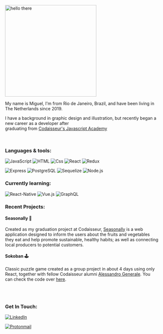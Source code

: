 <img alt="hello there" src="https://media0.giphy.com/media/3ornk57KwDXf81rjWM/giphy.gif?cid=ecf05e47u56q36z3urmv18gyicgwi34dr54fjbev42imipgx&rid=giphy.gif&ct=g" width="300px" />

<br>

My name is Miguel, I'm from Rio de Janeiro, Brazil, and have been living in The Netherlands since 2019.

I have a background in graphic design and illustration, but recently began a new career as a developer after <br>
graduating from [Codaisseur's Javascript Academy](https://codaisseur.com/)

<br>

### Languages & tools:

<img alt="JavaScript" src="https://img.shields.io/badge/JavaScript-F7DF1E?logo=javascript&logoColor=white&style=for-the-badge" /> <img alt="HTML" src="https://img.shields.io/badge/HTML-E34F26?logo=html5&logoColor=white&style=for-the-badge" /> <img alt="Css" src="https://img.shields.io/badge/CSS-1572B6?logo=css3&logoColor=white&style=for-the-badge" /> <img alt="React" src="https://img.shields.io/badge/React-61DAFB?logo=react&logoColor=white&style=for-the-badge" /> <img alt="Redux" src="https://img.shields.io/badge/Redux-764ABC?logo=redux&logoColor=white&style=for-the-badge" />

<img alt="Express" src="https://img.shields.io/badge/Express-000000?logo=express&logoColor=white&style=for-the-badge" /> <img alt="PostgreSQL" src="https://img.shields.io/badge/PostgreSQL-4169E1?logo=postgresql&logoColor=white&style=for-the-badge" /> <img alt="Sequelize" src="https://img.shields.io/badge/Sequelize-52B0E7?logo=sequelize&logoColor=white&style=for-the-badge" /> <img alt="Node.js" src="https://img.shields.io/badge/Node.js-339933?logo=node.js&logoColor=white&style=for-the-badge" />

### Currently learning:

<img alt="React-Native" src="https://img.shields.io/badge/React_Native-20232A?style=for-the-badge&logo=react&logoColor=61DAFB" /> 
<img alt="Vue.js" src="https://img.shields.io/badge/Vue.js-35495E?style=for-the-badge&logo=vue.js&logoColor=4FC08D" /> 
<img alt="GraphQL" src="https://img.shields.io/badge/GraphQl-E10098?style=for-the-badge&logo=graphql&logoColor=white" />


### Recent Projects:


#### Seasonally 🌱

Created as my graduation project at Codaisseur, [Seasonally](https://github.com/mgl-aguiar/seasonal-timeline_client) is a web application designed to inform the users about the fruits and vegetables they eat and help promote sustainable, healthy habits; as well as connecting local producers to potential customers.


#### Sokoban 🕹️

Classic puzzle game created as a group project in about 4 days using only React, together with fellow Codaisseur alumni [Alessandro Generale](https://github.com/AlessandroGenerale17). You can check the code over [here](https://github.com/AlessandroGenerale17/sokoban).

<br><br>

### Get In Touch:


<a href="https://www.linkedin.com/in/miguelferraris/"><img alt="LinkedIn" src="https://img.shields.io/badge/LinkedIn-0A66C2?logo=linkedIn&logoColor=white&style=for-the-badge"/><a>

<a href="mailto: mgl.aguiar@protonmail.com"><img alt="Protonmail" src="https://img.shields.io/badge/ProtonMail-8B89CC?style=for-the-badge&logo=protonmail&logoColor=white"/></a>
